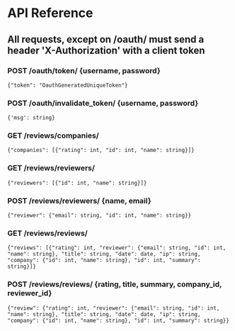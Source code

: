 # API Reference

## All requests, except on /oauth/ must send a header 'X-Authorization' with a client token

### POST /oauth/token/ {username, password}

```{"token": "OauthGeneratedUniqueToken"}```

### POST /oauth/invalidate_token/ {username, password}

```{'msg': string}```

### GET /reviews/companies/

```{"companies": [{"rating": int, "id": int, "name": string}]}```

### GET /reviews/reviewers/

```{"reviewers": [{"id": int, "name": string}]}```

### POST /reviews/reviewers/ {name, email}

```{"reviewer": {"email": string, "id": int, "name": string}}```

### GET /reviews/reviews/

```{"reviews": [{"rating": int, "reviewer": {"email": string, "id": int, "name": string}, "title": string, "date": date, "ip": string, "company": {"id": int, "name": string}, "id": int, "summary": string}]}```

### POST /reviews/reviews/ {rating, title, summary, company_id, reviewer_id}

```{"review": {"rating": int, "reviewer": {"email": string, "id": int, "name": string}, "title": string, "date": date, "ip": string, "company": {"id": int, "name": string}, "id": int, "summary": string}}```
